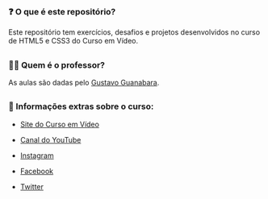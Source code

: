 ### ❓ O que é este repositório?

Este repositório tem exercícios, desafios e projetos desenvolvidos no curso de HTML5 e CSS3 do Curso em Vídeo.

##

### 👨‍🏫 Quem é o professor?

As aulas são dadas pelo [Gustavo Guanabara](https://www.instagram.com/gustavoguanabara).

##

### 📄 Informações extras sobre o curso:

- [Site do Curso em Vídeo](https://www.cursoemvideo.com/)

- [Canal do YouTube](https://www.youtube.com/@CursoemVideo)

- [Instagram](https://www.instagram.com/cursoemvideo/)

- [Facebook](https://www.facebook.com/CursosEmVideo/)

- [Twitter](https://twitter.com/guanabara)
